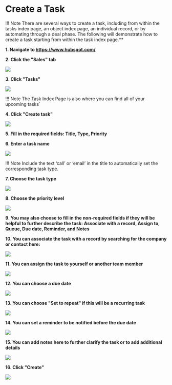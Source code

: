 # Create a Task

!!! Note
    There are several ways to create a task, including from within the tasks index page, an object index page, an individual record, or by automating through a deal phase. The following will demonstrate how to create a task starting from within the task index page.**

**1. Navigate to <https://www.hubspot.com/>**

**2. Click the "Sales" tab**

![](https://image.scribehow-prod.com/-LTVcIf8fLdNSgB77p98oO-VI2oy5xej5VdXeYMPfFY/zoom:0.3750837240455459/enlarge:true/crop:1493:840:nowe:99:0/wm:0.8:nowe:255:0:0.17857142857142858/aHR0cHM6Ly9jb2xvbnktcmVjb3JkZXIuczMuYW1hem9uYXdzLmNvbS9maWxlcy8yMDIyLTExLTE4L2YyNWIyOTE0LWMxMzItNDk1Mi05NGZmLWZkNTBlYmQ3NTBhNy9hc2NyZWVuc2hvdC5qcGVn)

**3. Click "Tasks"**

![](https://image.scribehow-prod.com/y7jLSvRY-CuQxSgCB3zvk5FREgtETuToe7wVxT7HOMg/zoom:0.3750837240455459/enlarge:true/crop:1493:840:nowe:81:0/wm:0.8:nowe:255:97:0.17857142857142858/aHR0cHM6Ly9jb2xvbnktcmVjb3JkZXIuczMuYW1hem9uYXdzLmNvbS9maWxlcy8yMDIyLTExLTE4LzJkMmI5NjY4LTEzYjItNDZiNi1hMGJlLWI1MDliMWY5MGM2NC9hc2NyZWVuc2hvdC5qcGVn)

!!! Note
    The Task Index Page is also where you can find all of your upcoming tasks`

**4. Click "Create task"**

![](https://image.scribehow-prod.com/t9DuO8eEk1WC2ipnVDJ9L9KWe4RTjw6hJHxq7JeVvWU/zoom:0.3750837240455459/enlarge:true/crop:1493:840:nowe:1424:38/wm:0.8:nowe:311:132:0.17857142857142858/aHR0cHM6Ly9jb2xvbnktcmVjb3JkZXIuczMuYW1hem9uYXdzLmNvbS9maWxlcy8yMDIyLTExLTE4L2I1MmJlZTkyLTg0ZmMtNDIwNi1iZmY1LWIyNWYxY2UyNTE0OS9hc2NyZWVuc2hvdC5qcGVn)

**5. Fill in the required fields: Title, Type, Priority**

**6. Enter a task name**

![](https://image.scribehow-prod.com/UNFgWcKg1TydRa2mmHVQiFm7jNpxjOIC6xdGX66YyfU/zoom:0.3750837240455459/enlarge:true/crop:1493:840:nowe:1331:0/wm:0.8:nowe:255:84:0.17857142857142858/aHR0cHM6Ly9jb2xvbnktcmVjb3JkZXIuczMuYW1hem9uYXdzLmNvbS9maWxlcy8yMDIyLTExLTE4LzQxNzY0NDE0LWVlMzUtNDZkOC1hYTRmLThhNTgyZDgwNmE2MC9hc2NyZWVuc2hvdC5qcGVn)

!!! Note
    Include the text ‘call’ or ‘email’ in the title to automatically set the corresponding task type.

**7. Choose the task type**

![](https://image.scribehow-prod.com/0XNvIr1ZqI5OjCevtnEQnNkMviMj2KXcK9EBiEBvhfk/zoom:0.3750837240455459/enlarge:true/crop:1493:840:nowe:1424:300/wm:0.8:nowe:327:132:0.17857142857142858/aHR0cHM6Ly9jb2xvbnktcmVjb3JkZXIuczMuYW1hem9uYXdzLmNvbS9maWxlcy8yMDIyLTExLTE4LzY0NDFmYmYwLTAxYjQtNDgzMy1hNTg5LWUwMDBmMjFhNTI4My9hc2NyZWVuc2hvdC5qcGVn)

**8. Choose the priority level**

![](https://image.scribehow-prod.com/oTDPTUi0YMX2FOtXloNx3tetDGdPjYtOACOKu6uIMc8/zoom:0.3750837240455459/enlarge:true/crop:1493:840:nowe:1424:364/wm:0.8:nowe:451:132:0.17857142857142858/aHR0cHM6Ly9jb2xvbnktcmVjb3JkZXIuczMuYW1hem9uYXdzLmNvbS9maWxlcy8yMDIyLTExLTE4L2IxZTI1MGJiLTljMDMtNGY2NS1hMDM4LTdjZWU1OGVlNTAzZi9hc2NyZWVuc2hvdC5qcGVn)

**9. You may also choose to fill in the non-required fields if they will be helpful to further describe the task: Associate with a record, Assign to, Queue, Due date, Reminder, and Notes**

**10.  You can associate the task with a record by searching for the company or contact here:**

![](https://image.scribehow-prod.com/M7mFkma-k-cIdQk1kIbAzspO6sSnWi95jFtPFxfyiaU/zoom:0.3750837240455459/enlarge:true/crop:1493:840:nowe:1424:122/wm:0.8:nowe:403:132:0.17857142857142858/aHR0cHM6Ly9jb2xvbnktcmVjb3JkZXIuczMuYW1hem9uYXdzLmNvbS9maWxlcy8yMDIyLTExLTE4L2M0ODJmZGFkLTEzMDAtNGJhNS1hMTc2LTBmOGQ2OGY4MWUwNy9hc2NyZWVuc2hvdC5qcGVn)

**11. You can assign the task to yourself or another team member**

![](https://image.scribehow-prod.com/A0ZZU56wiz0DiEjznqq8zhUDPLuaszdUtkgQgb7NmC4/zoom:0.3750837240455459/enlarge:true/crop:1493:840:nowe:1424:542/wm:0.8:nowe:360:132:0.17857142857142858/aHR0cHM6Ly9jb2xvbnktcmVjb3JkZXIuczMuYW1hem9uYXdzLmNvbS9maWxlcy8yMDIyLTExLTE4LzMyZDAxYTUwLWNiNDctNGQ5NC05YTViLTI1NzYyZWEwMzRiMS9hc2NyZWVuc2hvdC5qcGVn)

**12. You can choose a due date**

![](https://image.scribehow-prod.com/DlfzrD8zehQZs_wvyNuCfapj_71LEFq6d_dTHR9w8fU/zoom:0.3750837240455459/enlarge:true/crop:1493:840:nowe:1424:366/wm:0.8:nowe:310:132:0.17857142857142858/aHR0cHM6Ly9jb2xvbnktcmVjb3JkZXIuczMuYW1hem9uYXdzLmNvbS9maWxlcy8yMDIyLTExLTE4L2EzYjljOTViLTI4MTItNDBjMy04YjY5LTIyZmZlNGUwMmE0Yy9hc2NyZWVuc2hvdC5qcGVn)

**13. You can choose "Set to repeat" if this will be a recurring task**

![](https://image.scribehow-prod.com/hdzSpBKnhL5fbILdwvxykXBPtFsROGHPteUH48bKFVQ/zoom:0.3750837240455459/enlarge:true/crop:1493:840:nowe:1269:108/wm:0.8:nowe:255:132:0.17857142857142858/aHR0cHM6Ly9jb2xvbnktcmVjb3JkZXIuczMuYW1hem9uYXdzLmNvbS9maWxlcy8yMDIyLTExLTE4L2M2N2M5NTM0LTIyYWMtNDE0Zi04ZTJkLTAwZGE4MGJjMDEwYS9hc2NyZWVuc2hvdC5qcGVn)

**14. You can set a reminder to be notified before the due date**

![](https://image.scribehow-prod.com/f9VGrz1SiLu4wQIKUXJ5-gkZ3HBWGq-7vEqGNT6DEao/zoom:0.3750837240455459/enlarge:true/crop:1493:840:nowe:1424:548/wm:0.8:nowe:310:136:0.17857142857142858/aHR0cHM6Ly9jb2xvbnktcmVjb3JkZXIuczMuYW1hem9uYXdzLmNvbS9maWxlcy8yMDIyLTExLTE4LzQwNjFkNjE2LTY3YzEtNGRlMy05MzA4LTg0NjY3MzZiNmE5Zi9hc2NyZWVuc2hvdC5qcGVn)

**15. You can add notes here to further clarify the task or to add additional details**

![](https://image.scribehow-prod.com/46EZqSkeFBj0fAFY-kH44Y7KZ6VHpH7234IOh1lzKq4/zoom:0.3750837240455459/enlarge:true/crop:1493:840:nowe:1424:530/wm:0.8:nowe:282:132:0.17857142857142858/aHR0cHM6Ly9jb2xvbnktcmVjb3JkZXIuczMuYW1hem9uYXdzLmNvbS9maWxlcy8yMDIyLTExLTE4LzM2YzA1N2EzLTZkM2MtNGEyNS1iNmExLTdmNjdlMTYzODA5Ny9hc2NyZWVuc2hvdC5qcGVn)

**16. Click "Create"**

![](https://image.scribehow-prod.com/KShqtEx4LkdXgrY_AS30eW26tjK71PDV8HsbC8ag-II/zoom:0.3750837240455459/enlarge:true/crop:1493:840:nowe:1385:548/wm:0.8:nowe:255:258:0.17857142857142858/aHR0cHM6Ly9jb2xvbnktcmVjb3JkZXIuczMuYW1hem9uYXdzLmNvbS9maWxlcy8yMDIyLTExLTE4LzBlNWMyYjIxLTNkZjUtNGM1OS1iOTJiLTk3ZDNmNjg5OTQ4ZS9hc2NyZWVuc2hvdC5qcGVn)
